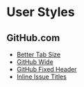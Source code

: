 # User Styles

## GitHub.com

- [Better Tab Size](https://userstyles.org/styles/70979/github-better-sized-tabs-in-code)
- [GitHub Wide](https://userstyles.org/styles/108591/github-wide)
- [GitHub Fixed Header](https://userstyles.org/styles/124438/github-fixed-header)
- [Inline Issue Titles](https://userstyles.org/styles/106817/github-issue-link-inline-titles)
